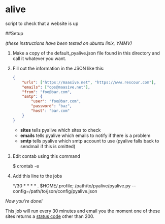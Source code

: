 alive
=====

script to check that a website is up

##Setup

*(these instructions have been tested on ubuntu linix, YMMV)*

1. Make a copy of the default_pyalive.json file found in this directory and call it whatever you want.
2. Fill out the information in the JSON like this:
    ```JSON
    {
        "urls": ["https://maasive.net", "https://www.rescour.com"],
        "emails": ["ops@maasive.net"],
        "from": "foo@bar.com",
        "smtp": {
            "user": "foo@bar.com",
            "password": "baz",
            "host": "bar.com"
        }
    }
    ```
    - **sites** tells pyalive which sites to check
    - **emails** tells pyalive which emails to notify if there is a problem
    - **smtp** tells pyalive which smtp account to use (pyalive falls back to sendmail if this is omitted)

3. Edit contab using this command

    $ crontab -e

4. Add this line to the jobs

    */30 *  * * * . $HOME/.profile; /path/to/pyalive/pyalive.py --config=/path/to/json/config/pyalive.json

*Now you're done!*

This job will run every 30 minutes and email you the moment one of these sites returns a [status code][1]
other than 200.

[1]: http://en.wikipedia.org/wiki/List_of_HTTP_status_codes "HTTP Status Codes"